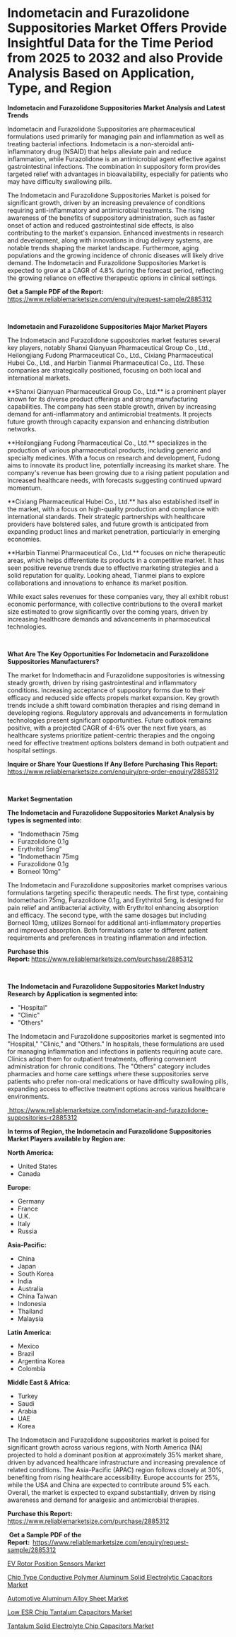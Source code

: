 <p><h1>Indometacin and Furazolidone Suppositories Market Offers Provide Insightful Data for the Time Period from 2025 to 2032 and also Provide Analysis Based on Application, Type, and Region</h1></p><p><strong>Indometacin and Furazolidone Suppositories Market Analysis and Latest Trends</strong></p>
<p><p>Indometacin and Furazolidone Suppositories are pharmaceutical formulations used primarily for managing pain and inflammation as well as treating bacterial infections. Indometacin is a non-steroidal anti-inflammatory drug (NSAID) that helps alleviate pain and reduce inflammation, while Furazolidone is an antimicrobial agent effective against gastrointestinal infections. The combination in suppository form provides targeted relief with advantages in bioavailability, especially for patients who may have difficulty swallowing pills.</p><p>The Indometacin and Furazolidone Suppositories Market is poised for significant growth, driven by an increasing prevalence of conditions requiring anti-inflammatory and antimicrobial treatments. The rising awareness of the benefits of suppository administration, such as faster onset of action and reduced gastrointestinal side effects, is also contributing to the market's expansion. Enhanced investments in research and development, along with innovations in drug delivery systems, are notable trends shaping the market landscape. Furthermore, aging populations and the growing incidence of chronic diseases will likely drive demand. The Indometacin and Furazolidone Suppositories Market is expected to grow at a CAGR of 4.8% during the forecast period, reflecting the growing reliance on effective therapeutic options in clinical settings.</p></p>
<p><strong>Get a Sample PDF of the Report:&nbsp;</strong> <a href="https://www.reliablemarketsize.com/enquiry/request-sample/2885312?utm_campaign=1991&utm_medium=2&utm_source=Github&utm_content=ia&utm_term=13032025&utm_id=indometacin-and-furazolidone-suppositories">https://www.reliablemarketsize.com/enquiry/request-sample/2885312</a></p>
<p>&nbsp;</p>
<p><strong>Indometacin and Furazolidone Suppositories Major Market Players</strong></p>
<p><p>The Indometacin and Furazolidone suppositories market features several key players, notably Shanxi Qianyuan Pharmaceutical Group Co., Ltd., Heilongjiang Fudong Pharmaceutical Co., Ltd., Cixiang Pharmaceutical Hubei Co., Ltd., and Harbin Tianmei Pharmaceutical Co., Ltd. These companies are strategically positioned, focusing on both local and international markets.</p><p>**Shanxi Qianyuan Pharmaceutical Group Co., Ltd.** is a prominent player known for its diverse product offerings and strong manufacturing capabilities. The company has seen stable growth, driven by increasing demand for anti-inflammatory and antimicrobial treatments. It projects future growth through capacity expansion and enhancing distribution networks.</p><p>**Heilongjiang Fudong Pharmaceutical Co., Ltd.** specializes in the production of various pharmaceutical products, including generic and specialty medicines. With a focus on research and development, Fudong aims to innovate its product line, potentially increasing its market share. The company's revenue has been growing due to a rising patient population and increased healthcare needs, with forecasts suggesting continued upward momentum.</p><p>**Cixiang Pharmaceutical Hubei Co., Ltd.** has also established itself in the market, with a focus on high-quality production and compliance with international standards. Their strategic partnerships with healthcare providers have bolstered sales, and future growth is anticipated from expanding product lines and market penetration, particularly in emerging economies.</p><p>**Harbin Tianmei Pharmaceutical Co., Ltd.** focuses on niche therapeutic areas, which helps differentiate its products in a competitive market. It has seen positive revenue trends due to effective marketing strategies and a solid reputation for quality. Looking ahead, Tianmei plans to explore collaborations and innovations to enhance its market position.</p><p>While exact sales revenues for these companies vary, they all exhibit robust economic performance, with collective contributions to the overall market size estimated to grow significantly over the coming years, driven by increasing healthcare demands and advancements in pharmaceutical technologies.</p></p>
<p>&nbsp;</p>
<p><strong>What Are The Key Opportunities For Indometacin and Furazolidone Suppositories Manufacturers?</strong></p>
<p><p>The market for Indomethacin and Furazolidone suppositories is witnessing steady growth, driven by rising gastrointestinal and inflammatory conditions. Increasing acceptance of suppository forms due to their efficacy and reduced side effects propels market expansion. Key growth trends include a shift toward combination therapies and rising demand in developing regions. Regulatory approvals and advancements in formulation technologies present significant opportunities. Future outlook remains positive, with a projected CAGR of 4-6% over the next five years, as healthcare systems prioritize patient-centric therapies and the ongoing need for effective treatment options bolsters demand in both outpatient and hospital settings.</p></p>
<p><strong>Inquire or Share Your Questions If Any Before Purchasing This Report:</strong> <a href="https://www.reliablemarketsize.com/enquiry/pre-order-enquiry/2885312?utm_campaign=1991&utm_medium=2&utm_source=Github&utm_content=ia&utm_term=13032025&utm_id=indometacin-and-furazolidone-suppositories">https://www.reliablemarketsize.com/enquiry/pre-order-enquiry/2885312</a></p>
<p>&nbsp;</p>
<p><strong>Market Segmentation</strong></p>
<p><strong>The Indometacin and Furazolidone Suppositories Market Analysis by types is segmented into:</strong></p>
<p><ul><li>"Indomethacin 75mg</li><li>Furazolidone 0.1g</li><li>Erythritol 5mg"</li><li>"Indomethacin 75mg</li><li>Furazolidone 0.1g</li><li>Borneol 10mg"</li></ul></p>
<p><p>The Indometacin and Furazolidone suppositories market comprises various formulations targeting specific therapeutic needs. The first type, containing Indomethacin 75mg, Furazolidone 0.1g, and Erythritol 5mg, is designed for pain relief and antibacterial activity, with Erythritol enhancing absorption and efficacy. The second type, with the same dosages but including Borneol 10mg, utilizes Borneol for additional anti-inflammatory properties and improved absorption. Both formulations cater to different patient requirements and preferences in treating inflammation and infection.</p></p>
<p><strong>Purchase this Report:&nbsp;</strong><a href="https://www.reliablemarketsize.com/purchase/2885312?utm_campaign=1991&utm_medium=2&utm_source=Github&utm_content=ia&utm_term=13032025&utm_id=indometacin-and-furazolidone-suppositories">https://www.reliablemarketsize.com/purchase/2885312</a></p>
<p>&nbsp;</p>
<p><strong>The Indometacin and Furazolidone Suppositories Market Industry Research by Application is segmented into:</strong></p>
<p><ul><li>"Hospital"</li><li>"Clinic"</li><li>"Others"</li></ul></p>
<p><p>The Indometacin and Furazolidone suppositories market is segmented into "Hospital," "Clinic," and "Others." In hospitals, these formulations are used for managing inflammation and infections in patients requiring acute care. Clinics adopt them for outpatient treatments, offering convenient administration for chronic conditions. The "Others" category includes pharmacies and home care settings where these suppositories serve patients who prefer non-oral medications or have difficulty swallowing pills, expanding access to effective treatment options across various healthcare environments.</p></p>
<p><a href="https://www.reliablemarketsize.com/indometacin-and-furazolidone-suppositories-r2885312?utm_campaign=1991&utm_medium=2&utm_source=Github&utm_content=ia&utm_term=13032025&utm_id=indometacin-and-furazolidone-suppositories">&nbsp;https://www.reliablemarketsize.com/indometacin-and-furazolidone-suppositories-r2885312</a></p>
<p><strong>In terms of Region, the Indometacin and Furazolidone Suppositories Market Players available by Region are:</strong></p>
<p>
    <p> <strong> North America: </strong>
        <ul>
            <li>United States</li>
            <li>Canada</li>
        </ul>
        </p> 
    <p> <strong> Europe: </strong>
        <ul>
            <li>Germany</li>
            <li>France</li>
            <li>U.K.</li>
            <li>Italy</li>
            <li>Russia</li>
        </ul>
        </p> 
    <p> <strong> Asia-Pacific: </strong>
        <ul>
            <li>China</li>
            <li>Japan</li>
            <li>South Korea</li>
            <li>India</li>
            <li>Australia</li>
            <li>China Taiwan</li>
            <li>Indonesia</li>
            <li>Thailand</li>
            <li>Malaysia</li>
        </ul>
        </p> 
    <p> <strong> Latin America: </strong>
        <ul>
            <li>Mexico</li>
            <li>Brazil</li>
            <li>Argentina Korea</li>
            <li>Colombia</li>
        </ul>
        </p> 
    <p> <strong> Middle East & Africa: </strong>
        <ul>
            <li>Turkey</li>
            <li>Saudi</li>
            <li>Arabia</li>
            <li>UAE</li>
            <li>Korea</li>
        </ul>
    </p>
    </p>
<p><p>The Indometacin and Furazolidone suppositories market is poised for significant growth across various regions, with North America (NA) projected to hold a dominant position at approximately 35% market share, driven by advanced healthcare infrastructure and increasing prevalence of related conditions. The Asia-Pacific (APAC) region follows closely at 30%, benefiting from rising healthcare accessibility. Europe accounts for 25%, while the USA and China are expected to contribute around 5% each. Overall, the market is expected to expand substantially, driven by rising awareness and demand for analgesic and antimicrobial therapies.</p></p>
<p><strong>Purchase this Report: </strong><a href="https://www.reliablemarketsize.com/purchase/2885312?utm_campaign=1991&utm_medium=2&utm_source=Github&utm_content=ia&utm_term=13032025&utm_id=indometacin-and-furazolidone-suppositories">https://www.reliablemarketsize.com/purchase/2885312</a></p>
<p>&nbsp;<strong>Get a Sample PDF of the Report:&nbsp;&nbsp;</strong><a href="https://www.reliablemarketsize.com/enquiry/request-sample/2885312?utm_campaign=1991&utm_medium=2&utm_source=Github&utm_content=ia&utm_term=13032025&utm_id=indometacin-and-furazolidone-suppositories">https://www.reliablemarketsize.com/enquiry/request-sample/2885312</a></p>
<p><strong></strong></p>
<p><p><a href="https://github.com/sahoolipko6f/Market-Research-Report-List-1/blob/main/ev-rotor-position-sensors-market.md?utm_campaign=1991&utm_medium=2&utm_source=Github&utm_content=ia&utm_term=13032025&utm_id=indometacin-and-furazolidone-suppositories">EV Rotor Position Sensors Market</a></p><p><a href="https://github.com/ranewknaller/Market-Research-Report-List-1/blob/main/chip-type-conductive-polymer-aluminum-solid-electrolytic-capacitors-market.md?utm_campaign=1991&utm_medium=2&utm_source=Github&utm_content=ia&utm_term=13032025&utm_id=indometacin-and-furazolidone-suppositories">Chip Type Conductive Polymer Aluminum Solid Electrolytic Capacitors Market</a></p><p><a href="https://github.com/wraggfomath/Market-Research-Report-List-1/blob/main/automotive-aluminum-alloy-sheet-market.md?utm_campaign=1991&utm_medium=2&utm_source=Github&utm_content=ia&utm_term=13032025&utm_id=indometacin-and-furazolidone-suppositories">Automotive Aluminum Alloy Sheet Market</a></p><p><a href="https://github.com/alawnhvicay/Market-Research-Report-List-1/blob/main/low-esr-chip-tantalum-capacitors-market.md?utm_campaign=1991&utm_medium=2&utm_source=Github&utm_content=ia&utm_term=13032025&utm_id=indometacin-and-furazolidone-suppositories">Low ESR Chip Tantalum Capacitors Market</a></p><p><a href="https://github.com/rogetspate12/Market-Research-Report-List-1/blob/main/tantalum-solid-electrolyte-chip-capacitors-market.md?utm_campaign=1991&utm_medium=2&utm_source=Github&utm_content=ia&utm_term=13032025&utm_id=indometacin-and-furazolidone-suppositories">Tantalum Solid Electrolyte Chip Capacitors Market</a></p></p>